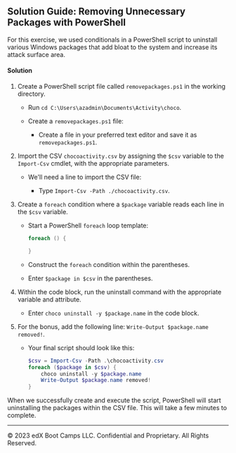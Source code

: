 ## Solution Guide: Removing Unnecessary Packages with PowerShell

For this exercise, we used conditionals in a PowerShell script to uninstall various Windows packages that add bloat to the system and increase its attack surface area. 

#### Solution 

1. Create a PowerShell script file called `removepackages.ps1` in the working directory.

    - Run `cd C:\Users\azadmin\Documents\Activity\choco`.

    - Create a `removepackages.ps1` file:

        - Create a file in your preferred text editor and save it as `removepackages.ps1`.

2. Import the CSV `chocoactivity.csv` by assigning the `$csv` variable to the `Import-Csv` cmdlet, with the appropriate parameters.

    - We'll need a line to import the CSV file:

        - Type `Import-Csv -Path ./chocoactivity.csv`.           

3. Create a `foreach` condition where a `$package` variable reads each line in the `$csv` variable.

    - Start a PowerShell `foreach` loop template:

        ```PowerShell
        foreach () {

        }
        ```

    - Construct the `foreach` condition within the parentheses.

    - Enter `$package in $csv` in the parentheses.

4. Within the code block, run the uninstall command with the appropriate variable and attribute.

    - Enter `choco uninstall -y $package.name` in the code block.

5. For the bonus, add the following line: `Write-Output $package.name removed!`.

    - Your final script should look like this:

        ```PowerShell
        $csv = Import-Csv -Path .\chocoactivity.csv
        foreach ($package in $csv) {
            choco uninstall -y $package.name
            Write-Output $package.name removed!
        }
        ```

When we successfully create and execute the script, PowerShell will start uninstalling the packages within the CSV file. This will take a few minutes to complete.

---

© 2023 edX Boot Camps LLC. Confidential and Proprietary. All Rights Reserved.